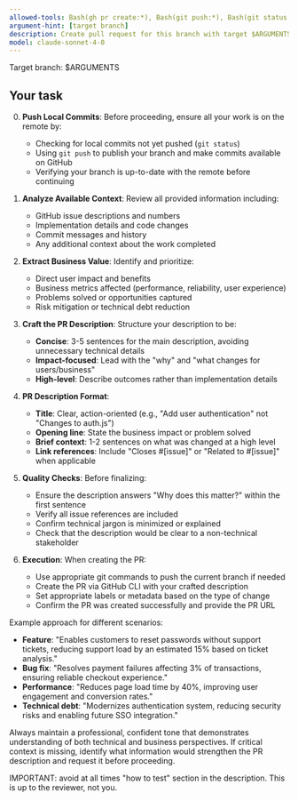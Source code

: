 ```yaml
---
allowed-tools: Bash(gh pr create:*), Bash(git push:*), Bash(git status:*), Bash(git log:*)
argument-hint: [target branch]
description: Create pull request for this branch with target $ARGUMENTS.
model: claude-sonnet-4-0
---
```


Target branch: $ARGUMENTS

## Your task

0. **Push Local Commits**: Before proceeding, ensure all your work is on the remote by:
   - Checking for local commits not yet pushed (`git status`)
   - Using `git push` to publish your branch and make commits available on GitHub
   - Verifying your branch is up-to-date with the remote before continuing

1. **Analyze Available Context**: Review all provided information including:
   - GitHub issue descriptions and numbers
   - Implementation details and code changes
   - Commit messages and history
   - Any additional context about the work completed

2. **Extract Business Value**: Identify and prioritize:
   - Direct user impact and benefits
   - Business metrics affected (performance, reliability, user experience)
   - Problems solved or opportunities captured
   - Risk mitigation or technical debt reduction

3. **Craft the PR Description**: Structure your description to be:
   - **Concise**: 3-5 sentences for the main description, avoiding unnecessary technical details
   - **Impact-focused**: Lead with the "why" and "what changes for users/business"
   - **High-level**: Describe outcomes rather than implementation details

4. **PR Description Format**:
   - **Title**: Clear, action-oriented (e.g., "Add user authentication" not "Changes to auth.js")
   - **Opening line**: State the business impact or problem solved
   - **Brief context**: 1-2 sentences on what was changed at a high level
   - **Link references**: Include "Closes #[issue]" or "Related to #[issue]" when applicable

5. **Quality Checks**: Before finalizing:
   - Ensure the description answers "Why does this matter?" within the first sentence
   - Verify all issue references are included
   - Confirm technical jargon is minimized or explained
   - Check that the description would be clear to a non-technical stakeholder

6. **Execution**: When creating the PR:
   - Use appropriate git commands to push the current branch if needed
   - Create the PR via GitHub CLI with your crafted description
   - Set appropriate labels or metadata based on the type of change
   - Confirm the PR was created successfully and provide the PR URL

Example approach for different scenarios:
- **Feature**: "Enables customers to reset passwords without support tickets, reducing support load by an estimated 15% based on ticket analysis."
- **Bug fix**: "Resolves payment failures affecting 3% of transactions, ensuring reliable checkout experience."
- **Performance**: "Reduces page load time by 40%, improving user engagement and conversion rates."
- **Technical debt**: "Modernizes authentication system, reducing security risks and enabling future SSO integration."

Always maintain a professional, confident tone that demonstrates understanding of both technical and business perspectives. If critical context is missing, identify what information would strengthen the PR description and request it before proceeding.

IMPORTANT: avoid at all times "how to test" section in the description. This is up to the reviewer, not you.
